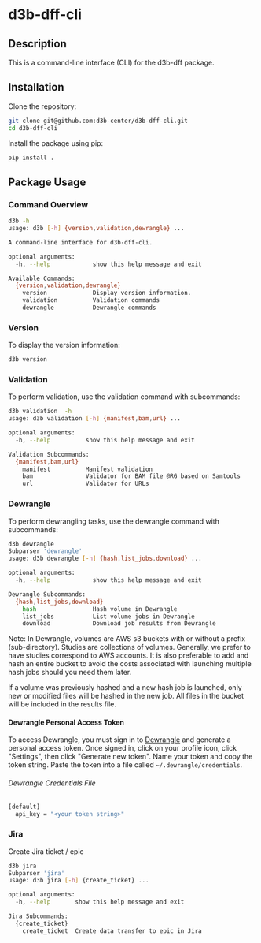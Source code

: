 # d3b-dff-cli

## Description

This is a command-line interface (CLI) for the d3b-dff package.

## Installation

Clone the repository:

```bash
git clone git@github.com:d3b-center/d3b-dff-cli.git
cd d3b-dff-cli
```
Install the package using pip:

```bash
pip install .
```

## Package Usage
### Command Overview
```bash
d3b -h
usage: d3b [-h] {version,validation,dewrangle} ...

A command-line interface for d3b-dff-cli.

optional arguments:
  -h, --help            show this help message and exit

Available Commands:
  {version,validation,dewrangle}
    version             Display version information.
    validation          Validation commands
    dewrangle           Dewrangle commands
```

### Version
To display the version information:
```bash
d3b version
```

### Validation
To perform validation, use the validation command with subcommands:

```bash
d3b validation  -h
usage: d3b validation [-h] {manifest,bam,url} ...

optional arguments:
  -h, --help          show this help message and exit

Validation Subcommands:
  {manifest,bam,url}
    manifest          Manifest validation
    bam               Validator for BAM file @RG based on Samtools
    url               Validator for URLs
```

### Dewrangle
To perform dewrangling tasks, use the dewrangle command with subcommands:
```bash
d3b dewrangle
Subparser 'dewrangle'
usage: d3b dewrangle [-h] {hash,list_jobs,download} ...

optional arguments:
  -h, --help            show this help message and exit

Dewrangle Subcommands:
  {hash,list_jobs,download}
    hash                Hash volume in Dewrangle
    list_jobs           List volume jobs in Dewrangle
    download            Download job results from Dewrangle
```
Note: In Dewrangle, volumes are AWS s3 buckets with or without a prefix (sub-directory). Studies are collections of volumes. Generally, we prefer to have studies correspond to AWS accounts. It is also preferable to add and hash an entire bucket to avoid the costs associated with launching multiple hash jobs should you need them later.

If a volume was previously hashed and a new hash job is launched, only new or modified files will be hashed in the new job. All files in the bucket will be included in the results file.

#### Dewrangle Personal Access Token
To access Dewrangle, you must sign in to [Dewrangle](dewrangle.com) and generate a personal access token. Once signed in, click on your profile icon, click "Settings", then click "Generate new token". Name your token and copy the token string. Paste the token into a file called `~/.dewrangle/credentials`.

###### Dewrangle Credentials File
```bash
[default]
  api_key = "<your token string>"
```

### Jira
Create Jira ticket / epic
```bash
d3b jira
Subparser 'jira'
usage: d3b jira [-h] {create_ticket} ...

optional arguments:
  -h, --help       show this help message and exit

Jira Subcommands:
  {create_ticket}
    create_ticket  Create data transfer to epic in Jira
```
